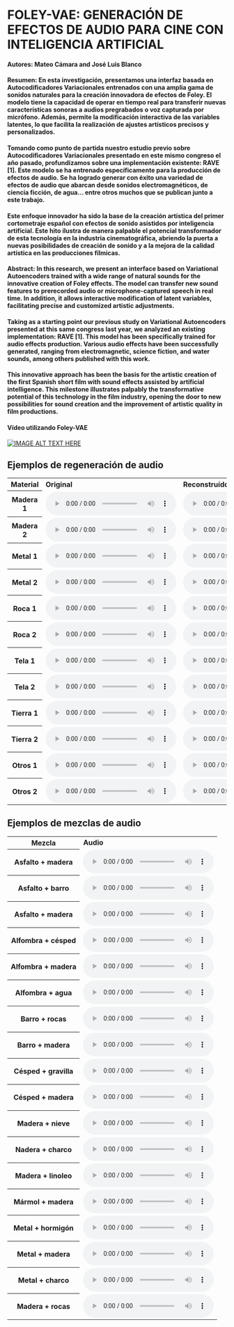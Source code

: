 # FOLEY-VAE: GENERACIÓN DE EFECTOS DE AUDIO PARA CINE CON INTELIGENCIA ARTIFICIAL

#### Autores: Mateo Cámara and José Luis Blanco

#### Resumen: En esta investigación, presentamos una interfaz basada en Autocodificadores Variacionales entrenados con una amplia gama de sonidos naturales para la creación innovadora de efectos de Foley. El modelo tiene la capacidad de operar en tiempo real para transferir nuevas características sonoras a audios pregrabados o voz capturada por micrófono. Además, permite la modificación interactiva de las variables latentes, lo que facilita la realización de ajustes artísticos precisos y personalizados.

#### Tomando como punto de partida nuestro estudio previo sobre Autocodificadores Variacionales presentado en este mismo congreso el año pasado, profundizamos sobre una implementación existente: RAVE [1]. Este modelo se ha entrenado específicamente para la producción de efectos de audio. Se ha logrado generar con éxito una variedad de efectos de audio que abarcan desde sonidos electromagnéticos, de ciencia ficción, de agua… entre otros muchos que se publican junto a este trabajo.

#### Este enfoque innovador ha sido la base de la creación artística del primer cortometraje español con efectos de sonido asistidos por inteligencia artificial. Este hito ilustra de manera palpable el potencial transformador de esta tecnología en la industria cinematográfica, abriendo la puerta a nuevas posibilidades de creación de sonido y a la mejora de la calidad artística en las producciones fílmicas.

#### Abstract: In this research, we present an interface based on Variational Autoencoders trained with a wide range of natural sounds for the innovative creation of Foley effects. The model can transfer new sound features to prerecorded audio or microphone-captured speech in real time. In addition, it allows interactive modification of latent variables, facilitating precise and customized artistic adjustments.

#### Taking as a starting point our previous study on Variational Autoencoders presented at this same congress last year, we analyzed an existing implementation: RAVE [1]. This model has been specifically trained for audio effects production. Various audio effects have been successfully generated, ranging from electromagnetic, science fiction, and water sounds, among others published with this work.

#### This innovative approach has been the basis for the artistic creation of the first Spanish short film with sound effects assisted by artificial intelligence. This milestone illustrates palpably the transformative potential of this technology in the film industry, opening the door to new possibilities for sound creation and the improvement of artistic quality in film productions. 


#### Vídeo utilizando Foley-VAE

[![IMAGE ALT TEXT HERE](https://img.youtube.com/vi/qtZIa1xbdBs/0.jpg)](https://www.youtube.com/watch?v=qtZIa1xbdBs)

## Ejemplos de regeneración de audio

<div class="figure">
    <table>
        <tbody>
            <!-- Row 1 -->
            <tr>
                <th>Material</th>
                <td><b>Original</b></td>
                <td><b>Reconstruído</b></td>
            </tr>
            <!-- Row 2 -->
            <tr>
                <th>Madera 1</th>
                <td>
                    <audio controls="">
                        <source src="github_samples3/original/SNEAK_HW2_FNM_ST_02-05_WALK_KMR81.R.wav">
                    </audio>
                </td>
                <td>
                    <audio controls="">
                        <source src="github_samples3/reconstruido/SNEAK_HW2_FNM_ST_02-05_WALK_KMR81.R.wav">
                    </audio>
                </td>
            </tr>
            <!-- Row 3 -->
            <tr>
                <th>Madera 2</th>
                <td>
                    <audio controls="">
                        <source src="github_samples3/original/HEEL_HW5 DOCK_05-06_WALK_416.L.wav">
                    </audio>
                </td>
                <td>
                    <audio controls="">
                        <source src="github_samples3/reconstruido/HEEL_HW5 DOCK_05-06_WALK_416.L.wav">
                    </audio>
                </td>
            </tr>
            <!-- Row 4 -->
            <tr>
                <th>Metal 1</th>
                <td>
                    <audio controls="">
                        <source src="github_samples3/original/HEEL_METAL1_05-04_WALK_KMR81.R.wav">
                    </audio>
                </td>
                <td>
                    <audio controls="">
                        <source src="github_samples3/reconstruido/HEEL_METAL1_05-04_WALK_KMR81.R.wav">
                    </audio>
                </td>
            </tr>
            <!-- Row 5 -->
            <tr>
                <th>Metal 2</th>
                <td>
                    <audio controls="">
                        <source src="github_samples3/original/SNEAK_GRATE_07-07_WALK_KMR81.R.wav">
                    </audio>
                </td>
                <td>
                    <audio controls="">
                        <source src="github_samples3/reconstruido/SNEAK_GRATE_07-07_WALK_KMR81.L.wav">
                    </audio>
                </td>
            </tr>
            <!-- Row 6 -->
            <tr>
                <th>Roca 1</th>
                <td>
                    <audio controls="">
                        <source src="github_samples3/original/DRESS_ASPH_06-04_WALK_KMR81.R.wav">
                    </audio>
                </td>
                <td>
                    <audio controls="">
                        <source src="github_samples3/reconstruido/DRESS_ASPH_06-04_WALK_KMR81.R.wav">
                    </audio>
                </td>
            </tr>
            <!-- Row 7 -->
            <tr>
                <th>Roca 2</th>
                <td>
                    <audio controls="">
                        <source src="github_samples3/original/FLAT_MARBLE_08-06_WALK_416.L.wav">
                    </audio>
                </td>
                <td>
                    <audio controls="">
                        <source src="github_samples3/reconstruido/FLAT_MARBLE_08-06_WALK_416.R.wav">
                    </audio>
                </td>
            </tr>
            <!-- Row 8 -->
            <tr>
                <th>Tela 1</th>
                <td>
                    <audio controls="">
                        <source src="github_samples3/original/BOOT_CARP1_19-04_WALK_KMR81.R.wav">
                    </audio>
                </td>
                <td>
                    <audio controls="">
                        <source src="github_samples3/reconstruido/BOOT_CARP1_19-04_WALK_KMR81.R.wav">
                    </audio>
                </td>
            </tr>
            <!-- Row 9 -->
            <tr>
                <th>Tela 2</th>
                <td>
                    <audio controls="">
                        <source src="github_samples3/original/HEEL_CARP1_06-05_WALK_416.L.wav">
                    </audio>
                </td>
                <td>
                    <audio controls="">
                        <source src="github_samples3/reconstruido/HEEL_CARP1_06-05_WALK_416.L.wav">
                    </audio>
                </td>
            </tr>
            <!-- Row 10 -->
            <tr>
                <th>Tierra 1</th>
                <td>
                    <audio controls="">
                        <source src="github_samples3/original/BOOT_GRASS_WALK_416.L.wav">
                    </audio>
                </td>
                <td>
                    <audio controls="">
                        <source src="github_samples3/reconstruido/BOOT_GRASS_WALK_416.L.wav">
                    </audio>
                </td>
            </tr>
            <!-- Row 11 -->
            <tr>
                <th>Tierra 2</th>
                <td>
                    <audio controls="">
                        <source src="github_samples3/original/BOOT_DIRT_WALK_KMR81.R.wav">
                    </audio>
                </td>
                <td>
                    <audio controls="">
                        <source src="github_samples3/reconstruido/BOOT_DIRT_WALK_KMR81.R.wav">
                    </audio>
                </td>
            </tr>
            <!-- Row 12 -->
            <tr>
                <th>Otros 1</th>
                <td>
                    <audio controls="">
                        <source src="github_samples3/original/SNEAK_SNOW_SWEET_WALK_KMR81.R.wav">
                    </audio>
                </td>
                <td>
                    <audio controls="">
                        <source src="github_samples3/reconstruido/SNEAK_SNOW_SWEET_WALK_KMR81.R.wav">
                    </audio>
                </td>
            </tr>
            <!-- Row 13 -->
            <tr>
                <th>Otros 2</th>
                <td>
                    <audio controls="">
                        <source src="github_samples3/original/SNEAK_WATER_SWEET_WALK_KMR81.R.wav">
                    </audio>
                </td>
                <td>
                    <audio controls="">
                        <source src="github_samples3/reconstruido/SNEAK_WATER_SWEET_WALK_KMR81.R.wav">
                    </audio>
                </td>
            </tr>
        </tbody>
    </table>
</div>


## Ejemplos de mezclas de audio

<div class="figure">
    <table>
        <tbody>
            <!-- Row 1 -->
            <tr>
                <th>Mezcla</th>
                <td><b>Audio</b></td>
            </tr>
            <!-- Row 2 -->
            <tr>
                <th>Asfalto + madera</th>
                <td>
                    <audio controls="">
                        <source src="github_samples3/mezcla/mezcla_ASPH_CREAK.wav">
                    </audio>
                </td>
            </tr>
            <!-- Row 3 -->
            <tr>
                <th>Asfalto + barro</th>
                <td>
                    <audio controls="">
                        <source src="github_samples3/mezcla/mezcla_ASPH_DIRT.wav">
                    </audio>
                </td>
            </tr>
            <!-- Row 4 -->
            <tr>
                <th>Asfalto + madera</th>
                <td>
                    <audio controls="">
                        <source src="github_samples3/mezcla/mezcla_ASPH_H6.wav">
                    </audio>
                </td>
            </tr>
            <!-- Row 5 -->
            <tr>
                <th>Alfombra + césped</th>
                <td>
                    <audio controls="">
                        <source src="github_samples3/mezcla/mezcla_CARP1_GRASS.wav">
                    </audio>
                </td>
            </tr>
            <!-- Row 6 -->
            <tr>
                <th>Alfombra + madera</th>
                <td>
                    <audio controls="">
                        <source src="github_samples3/mezcla/mezcla_CARP1_HW4.wav">
                    </audio>
                </td>
            </tr>
            <!-- Row 7 -->
            <tr>
                <th>Alfombra + agua</th>
                <td>
                    <audio controls="">
                        <source src="github_samples3/mezcla/mezcla_CARP1_WATER.wav">
                    </audio>
                </td>
            </tr>
            <!-- Row 8 -->
            <tr>
                <th>Barro + rocas</th>
                <td>
                    <audio controls="">
                        <source src="github_samples3/mezcla/mezcla_DIRT_ROCKS.wav">
                    </audio>
                </td>
            </tr>
            <!-- Row 9 -->
            <tr>
                <th>Barro + madera</th>
                <td>
                    <audio controls="">
                        <source src="github_samples3/mezcla/mezcla_DIRT_TILE.wav">
                    </audio>
                </td>
            </tr>
            <!-- Row 10 -->
            <tr>
                <th>Césped + gravilla</th>
                <td>
                    <audio controls="">
                        <source src="github_samples3/mezcla/mezcla_GRASS_GRAVEL.wav">
                    </audio>
                </td>
            </tr>
            <!-- Row 11 -->
            <tr>
                <th>Césped + madera</th>
                <td>
                    <audio controls="">
                        <source src="github_samples3/mezcla/mezcla_GRASS_H1.wav">
                    </audio>
                </td>
            </tr>
            <!-- Row 12 -->
            <tr>
                <th>Madera + nieve</th>
                <td>
                    <audio controls="">
                        <source src="github_samples3/mezcla/mezcla_H3_SNOW.wav">
                    </audio>
                </td>
            </tr>
            <!-- Row 13 -->
            <tr>
                <th>Nadera + charco</th>
                <td>
                    <audio controls="">
                        <source src="github_samples3/mezcla/mezcla_H4_PUDDLE.wav">
                    </audio>
                </td>
            </tr>
            <!-- Row 14 -->
            <tr>
                <th>Madera + linoleo</th>
                <td>
                    <audio controls="">
                        <source src="github_samples3/mezcla/mezcla_H5 DOCK_lino.wav">
                    </audio>
                </td>
            </tr>
            <!-- Row 15 -->
            <tr>
                <th>Mármol + madera</th>
                <td>
                    <audio controls="">
                        <source src="github_samples3/mezcla/mezcla_MARBLE_H3.wav">
                    </audio>
                </td>
            </tr>
            <!-- Row 16 -->
            <tr>
                <th>Metal + hormigón</th>
                <td>
                    <audio controls="">
                        <source src="github_samples3/mezcla/mezcla_METAL1_CONC .wav">
                    </audio>
                </td>
            </tr>
            <!-- Row 17 -->
            <tr>
                <th>Metal + madera</th>
                <td>
                    <audio controls="">
                        <source src="github_samples3/mezcla/mezcla_METAL1_H1.wav">
                    </audio>
                </td>
            </tr>
            <!-- Row 18 -->
            <tr>
                <th>Metal + charco</th>
                <td>
                    <audio controls="">
                        <source src="github_samples3/mezcla/mezcla_METAL1_PUDDLE.wav">
                    </audio>
                </td>
            </tr>
            <!-- Row 19 -->
            <tr>
                <th>Madera + rocas</th>
                <td>
                    <audio controls="">
                        <source src="github_samples3/mezcla/mezcla_TILE_ROCKS.wav">
                    </audio>
                </td>
            </tr>
        </tbody>
    </table>
</div>
